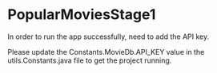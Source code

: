 # PopularMoviesStage1

In order to run the app successfully, need to add the API key.

Please update the Constants.MovieDb.API_KEY value in the utils.Constants.java file to get the project running.
